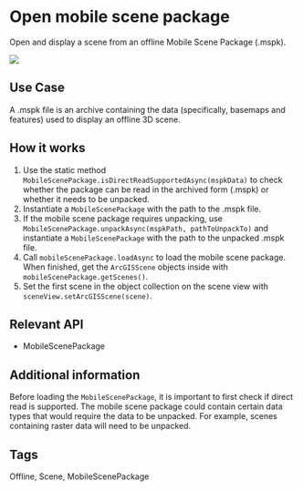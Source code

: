 # Open mobile scene package

Open and display a scene from an offline Mobile Scene Package (.mspk).

![](OpenMobileScenePackageSample.png)

## Use Case
A .mspk file is an archive containing the data (specifically, basemaps and features) used to display an offline 3D scene.

## How it works
1. Use the static method `MobileScenePackage.isDirectReadSupportedAsync(mspkData)` to check whether the package can be read in the archived form (.mspk) or whether it needs to be unpacked.
2. Instantiate a `MobileScenePackage` with the path to the .mspk file.
2. If the mobile scene package requires unpacking, use `MobileScenePackage.unpackAsync(mspkPath, pathToUnpackTo)` and instantiate a `MobileScenePackage` with the path to the unpacked .mspk file.
5. Call `mobileScenePackage.loadAsync` to load the mobile scene package. When finished, get the `ArcGISScene` objects inside with `mobileScenePackage.getScenes()`.
7. Set the first scene in the object collection on the scene view with `sceneView.setArcGISScene(scene)`.

## Relevant API
- MobileScenePackage

## Additional information
Before loading the `MobileScenePackage`, it is important to first check if direct read is supported. The mobile scene package could contain certain data types that would require the data to be unpacked. For example, scenes containing raster data will need to be unpacked.

## Tags
Offline, Scene, MobileScenePackage